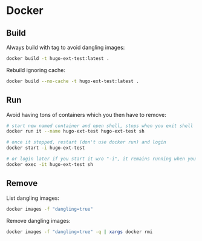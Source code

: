 # Docker

## Build

Always build with tag to avoid dangling images:

```sh
docker build -t hugo-ext-test:latest .
```

Rebuild ignoring cache:

```sh
docker build --no-cache -t hugo-ext-test:latest .
```

## Run

Avoid having tons of containers which you then have to remove:

```sh
# start new named container and open shell, stops when you exit shell
docker run it --name hugo-ext-test hugo-ext-test sh

# once it stopped, restart (don't use docker run) and login
docker start -i hugo-ext-test

# or login later if you start it w/o "-i", it remains running when you exit
docker exec -it hugo-ext-test sh
```
## Remove

List dangling images:

```sh
docker images -f "dangling=true"
```

Remove dangling images:

```sh
docker images -f "dangling=true" -q | xargs docker rmi
```